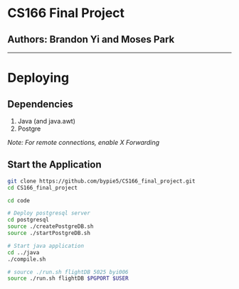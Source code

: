 # CS166 Final Project

## Authors: Brandon Yi and Moses Park

---

# Deploying

## Dependencies

1. Java (and java.awt)
2. Postgre

*Note: For remote connections, enable X Forwarding*

## Start the Application

```bash
git clone https://github.com/bypie5/CS166_final_project.git
cd CS166_final_project

cd code

# Deploy postgresql server
cd postgresql
source ./createPostgreDB.sh
source ./startPostgreDB.sh

# Start java application
cd ../java
./compile.sh

# source ./run.sh flightDB 5025 byi006
source ./run.sh flightDB $PGPORT $USER
```



